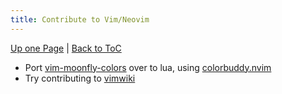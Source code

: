 ```yaml
---
title: Contribute to Vim/Neovim
---
```

[Up one Page](index) | [Back to ToC](index)

* Port [vim-moonfly-colors](https://github.com/bluz71/vim-moonfly-colors) over to lua, using [colorbuddy.nvim](https://github.com/tjdevries/colorbuddy.nvim)
* Try contributing to [vimwiki](https://github.com/vimwiki/vimwiki/issues/625)
